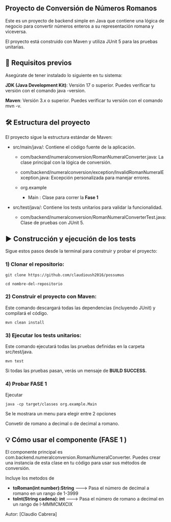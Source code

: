 ## Proyecto de Conversión de Números Romanos
Este es un proyecto de backend simple en Java que contiene una lógica de negocio para convertir números enteros a su representación romana y viceversa.

El proyecto está construido con Maven y utiliza JUnit 5 para las pruebas unitarias.

## 🚀 Requisitos previos
Asegúrate de tener instalado lo siguiente en tu sistema:

**JDK (Java Development Kit)**: Versión 17 o superior. Puedes verificar tu versión con el comando java -version.

**Maven**: Versión 3.x o superior. Puedes verificar tu versión con el comando mvn -v.

## 🛠️ Estructura del proyecto
El proyecto sigue la estructura estándar de Maven:

* src/main/java/: Contiene el código fuente de la aplicación.

  * com/backend/numeralconversion/RomanNumeralConverter.java: La clase principal con la lógica de conversión.

  * com/backend/numeralconversion/exception/InvalidRomanNumeralException.java: Excepción personalizada para manejar errores.
  * org.example
    * Main : Clase para correr la  **Fase 1** 



* src/test/java/: Contiene los tests unitarios para validar la funcionalidad.

    * com/backend/numeralconversion/RomanNumeralConverterTest.java: Clase de pruebas con JUnit 5.

## ▶️ Construcción y ejecución de los tests
Sigue estos pasos desde la terminal para construir y probar el proyecto:

### 1) Clonar el repositorio:
```
git clone https://github.com/claudioush2016/possumus

cd nombre-del-repositorio
```
### 2) Construir el proyecto con Maven:
Este comando descargará todas las dependencias (incluyendo JUnit) y compilará el código.
```
mvn clean install
```
### 3) Ejecutar los tests unitarios:
Este comando ejecutará todas las pruebas definidas en la carpeta src/test/java.
```
mvn test
```
Si todas las pruebas pasan, verás un mensaje de **BUILD SUCCESS.**

### 4) Probar FASE 1
Ejecutar
```
java -cp target/classes org.example.Main
```

Se le mostrara un menu para elegir entre 2 opciones 

Convetir de romano a decimal o de decimal a romano. 

## 💡 Cómo usar el componente (FASE 1 )
El componente principal es com.backend.numeralconversion.RomanNumeralConverter. Puedes crear una instancia de esta clase en tu código para usar sus métodos de conversión. 

Incluye los metodos de 

* **toRoman(int number):String** ---> Pasa el número de decimal a romano en un rango de 1-3999 
* **toInt(String cadena): int**  ---> Pasa el número de romano a decimal en un rango de I-MMMCMXCIX



Autor: [Claudio Cabrera]


